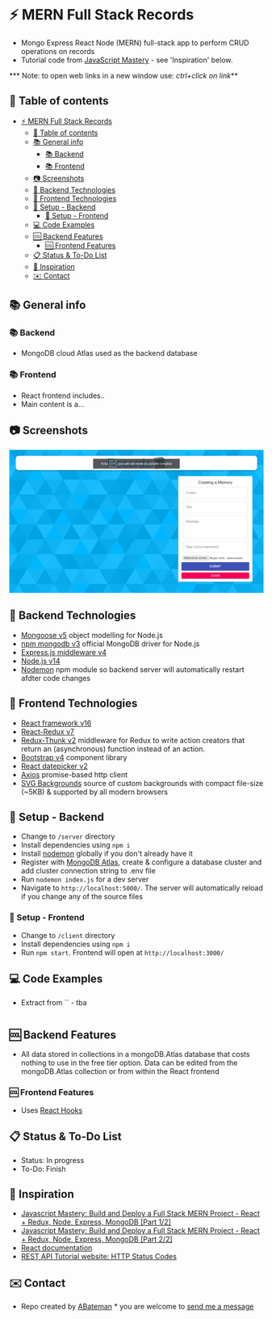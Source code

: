 # :zap: MERN Full Stack Records

* Mongo Express React Node (MERN) full-stack app to perform CRUD operations on records
* Tutorial code from [JavaScript Mastery](https://www.youtube.com/channel/UCmXmlB4-HJytD7wek0Uo97A) - see 'Inspiration' below.

*** Note: to open web links in a new window use: _ctrl+click on link_**

## :page_facing_up: Table of contents

* [:zap: MERN Full Stack Records](#zap-mern-full-stack-records)
  * [:page_facing_up: Table of contents](#page_facing_up-table-of-contents)
  * [:books: General info](#books-general-info)
    * [:books: Backend](#books-backend)
    * [:books: Frontend](#books-frontend)
  * [:camera: Screenshots](#camera-screenshots)
  * [:signal_strength: Backend Technologies](#signal_strength-backend-technologies)
  * [:signal_strength: Frontend Technologies](#signal_strength-frontend-technologies)
  * [:floppy_disk: Setup - Backend](#floppy_disk-setup---backend)
    * [:floppy_disk: Setup - Frontend](#floppy_disk-setup---frontend)
  * [:computer: Code Examples](#computer-code-examples)
  * [:cool: Backend Features](#cool-backend-features)
    * [:cool: Frontend Features](#cool-frontend-features)
  * [:clipboard: Status & To-Do List](#clipboard-status--to-do-list)
  * [:clap: Inspiration](#clap-inspiration)
  * [:envelope: Contact](#envelope-contact)

## :books: General info

### :books: Backend

* MongoDB cloud Atlas used as the backend database

### :books: Frontend

* React frontend includes..
* Main content is a...

## :camera: Screenshots

![screenshot](./img/front.png)

## :signal_strength: Backend Technologies

* [Mongoose v5](https://mongoosejs.com/) object modelling for Node.js
* [npm mongodb v3](https://www.npmjs.com/package/mongodb) official MongoDB driver for Node.js
* [Express.js middleware v4](https://expressjs.com/)
* [Node.js v14](https://nodejs.org/es/)
* [Nodemon](https://www.npmjs.com/package/nodemon) npm module so backend server will automatically restart afdter code changes

## :signal_strength: Frontend Technologies

* [React framework v16](https://reactjs.org/)
* [React-Redux v7](https://react-redux.js.org/)
* [Redux-Thunk v2](https://www.npmjs.com/package/redux-thunk) middleware for Redux to write action creators that return an (asynchronous) function instead of an action.
* [Bootstrap v4](https://getbootstrap.com/) component library
* [React datepicker v2](https://www.npmjs.com/package/react-datepicker)
* [Axios](https://www.npmjs.com/package/axios) promise-based http client
* [SVG Backgrounds](https://www.svgbackgrounds.com/) source of custom backgrounds with compact file-size (~5KB) & supported by all modern browsers

## :floppy_disk: Setup - Backend

* Change to `/server` directory
* Install dependencies using `npm i`
* Install [nodemon](https://www.npmjs.com/package/nodemon) globally if you don't already have it
* Register with [MongoDB Atlas](www.mongodb.com), create & configure a database cluster and add cluster connection string to .env file
* Run `nodemon index.js` for a dev server
* Navigate to `http://localhost:5000/`. The server will automatically reload if you change any of the source files

### :floppy_disk: Setup - Frontend

* Change to `/client` directory
* Install dependencies using `npm i`
* Run `npm start`. Frontend will open at `http://localhost:3000/`

## :computer: Code Examples

* Extract from `` - tba

```javascript

```

## :cool: Backend Features

* All data stored in collections in a mongoDB.Atlas database that costs nothing to use in the free tier option. Data can be edited from the mongoDB.Atlas collection or from within the React frontend

### :cool: Frontend Features

* Uses [React Hooks](https://reactjs.org/docs/hooks-intro.html)

## :clipboard: Status & To-Do List

* Status: In progress
* To-Do: Finish

## :clap: Inspiration

* [Javascript Mastery: Build and Deploy a Full Stack MERN Project - React + Redux, Node, Express, MongoDB [Part 1/2]](https://www.youtube.com/watch?v=ngc9gnGgUdA&t=3589s)
* [Javascript Mastery: Build and Deploy a Full Stack MERN Project - React + Redux, Node, Express, MongoDB [Part 2/2]](https://www.youtube.com/watch?v=aibtHnbeuio&t=171s)
* [React documentation](https://reactjs.org/docs/getting-started.html)
* [REST API Tutorial website: HTTP Status Codes](https://www.restapitutorial.com/httpstatuscodes.html)

## :envelope: Contact

* Repo created by [ABateman](https://www.andrewbateman.org) * you are welcome to [send me a message](https://andrewbateman.org/contact)
